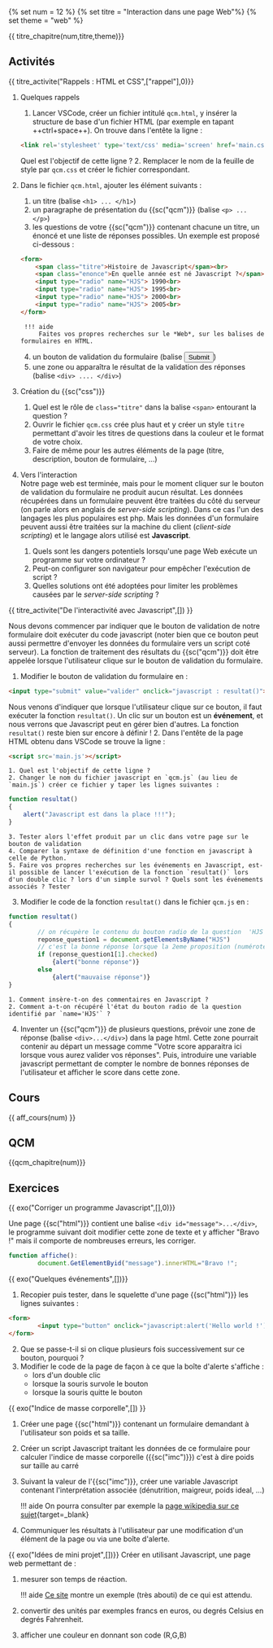 
{% set num = 12 %}
{% set titre = "Interaction dans une page Web"%}
{% set theme = "web" %}

{{ titre_chapitre(num,titre,theme)}}
 
## Activités 

{{ titre_activite("Rappels : HTML et CSS",["rappel"],0)}}
1. Quelques rappels
    1. Lancer VSCode, créer un fichier intitulé `qcm.html`, y insérer la structure de base d'un fichier HTML (par exemple en tapant ++ctrl+space++). On trouve dans l'entête la ligne :
    ```html
    <link rel='stylesheet' type='text/css' media='screen' href='main.css'>
    ```
    Quel est l'objectif de cette ligne ?
    2. Remplacer le nom de la feuille de style par `qcm.css` et créer le fichier correspondant.
2. Dans le fichier `qcm.html`, ajouter les élément suivants :
    1. un titre (balise `<h1> ... </h1>`)
    2. un paragraphe de présentation du {{sc("qcm")}} (balise `<p> ... </p>`)
    3. les questions de votre {{sc("qcm")}} contenant chacune un titre, un énoncé et une liste de réponses possibles. Un exemple est proposé ci-dessous :
    ```html
    <form>
        <span class="titre">Histoire de Javascript</span><br>
        <span class="enonce">En quelle année est né Javascript ?</span><br>
        <input type="radio" name="HJS"> 1990<br>
        <input type="radio" name="HJS"> 1995<br>
        <input type="radio" name="HJS"> 2000<br>
        <input type="radio" name="HJS"> 2005<br>
    </form>
    ```
    
        !!! aide
            Faites vos propres recherches sur le *Web*, sur les balises de formulaires en HTML.
    
    4. un bouton de validation du formulaire (balise <input type="submit">)
    5. une zone ou apparaîtra le résultat de la validation des réponses (balise `<div> .... </div>`)
3. Création du {{sc("css")}}
    1. Quel est le rôle de `class="titre"` dans la balise `<span>` entourant la question ?
    2. Ouvrir le fichier `qcm.css` crée plus haut et y créer un style `titre` permettant d'avoir les titres de questions dans la couleur et le format de votre choix.
    3. Faire de même pour les autres éléments de la page (titre, description, bouton de formulaire, ...)

4. Vers l'interaction  
Notre page web est terminée, mais pour le moment cliquer sur le bouton de validation du formulaire ne produit aucun résultat. Les données récupérées dans un formulaire peuvent être traitées du côté du serveur (on parle alors en anglais de *server-side scripting*). Dans ce cas l'un des langages les plus populaires est php. Mais les données d'un formulaire peuvent aussi être traitées sur la machine du client (*client-side scripting*) et le langage alors utilisé est **Javascript**.

    1. Quels sont les dangers potentiels lorsqu'une page Web exécute un programme sur votre ordinateur ?
    2. Peut-on configurer son navigateur pour empêcher l'exécution de script ?
    3. Quelles solutions ont été adoptées pour limiter les problèmes causées par le *server-side scripting* ?

{{ titre_activite("De l'interactivité avec Javascript",[]) }}

Nous devons commencer par indiquer que le bouton de validation de notre formulaire doit exécuter du code javascript (noter bien que ce bouton peut aussi permettre d'envoyer les données du formulaire vers un script coté serveur). La fonction de traitement des résultats du {{sc("qcm")}} doit être appelée lorsque l'utilisateur clique sur le bouton de validation du formulaire. 

1. Modifier le bouton de validation du formulaire en :
```html
<input type="submit" value="valider" onclick="javascript : resultat()">
```
Nous venons d'indiquer que lorsque l'utilisateur clique sur ce bouton, il faut exécuter la fonction `resultat()`. Un clic sur un bouton est un **événement**, et nous verrons que Javascript peut en gérer bien d'autres. La fonction `resultat()` reste bien sur encore à définir !
2. Dans l'entête de la page HTML obtenu dans VSCode se trouve la ligne :
```html
<script src='main.js'></script>
```
    1. Quel est l'objectif de cette ligne ?
    2. Changer le nom du fichier javascript en `qcm.js` (au lieu de `main.js`) créer ce fichier y taper les lignes suivantes :
```javascript
function resultat()
{
    alert("Javascript est dans la place !!!");
}
```
    3. Tester alors l'effet produit par un clic dans votre page sur le bouton de validation
    4. Comparer la syntaxe de définition d'une fonction en javascript à celle de Python.
    5. Faire vos propres recherches sur les événements en Javascript, est-il possible de lancer l'exécution de la fonction `resultat()` lors d'un double clic ? lors d'un simple survol ? Quels sont les événements associés ? Tester

3. Modifier le code de la fonction `resultat()` dans le fichier `qcm.js` en :
```javascript
function resultat() 
{
        // on récupère le contenu du bouton radio de la question  'HJS'
        reponse_question1 = document.getElementsByName("HJS")
        // c'est la bonne réponse lorsque la 2eme proposition (numérotée à partir de 0) est cochée 
        if (reponse_question1[1].checked) 
            {alert("bonne réponse")}
        else 
            {alert("mauvaise réponse")}
}
```
    1. Comment insère-t-on des commentaires en Javascript ?
    2. Comment a-t-on récupéré l'état du bouton radio de la question identifié par `name='HJS'` ?

4. Inventer un {{sc("qcm")}} de plusieurs questions, prévoir une zone de réponse (balise `<div>...</div>`) dans la page html. Cette zone pourrait contenir au départ un message comme "Votre score apparaitra ici lorsque vous aurez valider vos réponses". Puis, introduire une variable javascript permettant de compter le nombre de bonnes réponses de l'utilisateur et afficher le score dans cette zone.

## Cours

{{ aff_cours(num) }}


## QCM

{{qcm_chapitre(num)}}


## Exercices

{{ exo("Corriger un programme Javascript",[],0)}}

Une page {{sc("html")}} contient une balise `<div id="message">...</div>`, le programme suivant doit modifier cette zone de texte et y afficher "Bravo !" mais il comporte de nombreuses erreurs, les corriger.

```javascript
function affiche():
        document.GetElementByid("message").innerHTML="Bravo !";
```

{{ exo("Quelques événements",[])}}

1. Recopier puis tester, dans le squelette d'une page {{sc("html")}} les lignes suivantes :
```html
<form>
        <input type="button" onclick="javascript:alert('Hello world !');" value="un bouton">
</form>
```
2. Que se passe-t-il si on clique plusieurs fois successivement sur ce bouton, pourquoi ?
3. Modifier le code de la page de façon à ce que la boîte d'alerte s'affiche :
    * lors d'un double clic
    * lorsque la souris survole le bouton
    * lorsque la souris quitte le bouton

{{ exo("Indice de masse corporelle",[]) }}
1. Créer une page {{sc("html")}} contenant un formulaire demandant à l'utilisateur son poids et sa taille.
2. Créer un script Javascript traitant les données de ce formulaire pour calculer l'indice de masse corporelle ({{sc("imc")}}) c'est à dire poids sur taille au carré
3. Suivant la valeur de l'{{sc("imc")}}, créer une variable Javascript contenant l'interprétation associée (dénutrition, maigreur, poids ideal, ...) 

    !!! aide 
        On pourra consulter par exemple la [page wikipedia sur ce sujet](https://fr.wikipedia.org/wiki/Indice\_de\_masse\_corporelle){target=_blank}

4. Communiquer les résultats à l'utilisateur par une modification d'un élément de la page ou via une boîte d'alerte.


{{ exo("Idées de mini projet",[])}}
Créer en utilisant Javascript, une page web permettant de :

1.  mesurer son temps de réaction. 

    !!! aide
        [Ce site](http://www.msc.univ-paris-diderot.fr/~olivier/TE1_TP2/) montre un exemple (très abouti) de ce qui est attendu.

2. convertir des unités par exemples francs en euros, ou degrés Celsius en degrés Fahrenheit.
3. afficher une couleur en donnant son code (R,G,B)


